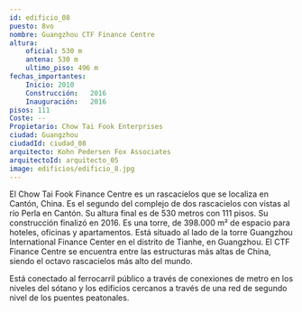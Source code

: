 ```yaml
---
id: edificio_08
puesto: 8vo
nombre: Guangzhou CTF Finance Centre
altura: 
    oficial: 530 m 	
    antena: 530 m 	
    ultimo_piso: 496 m 
fechas_importantes:
    Inicio:	2010
    Construcción:	2016
    Inauguración:	2016
pisos: 111
Coste: --
Propietario: Chow Tai Fook Enterprises
ciudad: Guangzhou
ciudadId: ciudad_08
arquitecto: Kohn Pedersen Fox Associates
arquitectoId: arquitecto_05
image: edificios/edificio_8.jpg
---
```

El Chow Tai Fook Finance Centre es un rascacielos que se localiza en Cantón, China.​ Es el segundo del complejo de dos rascacielos con vistas al río Perla en Cantón. Su altura final es de 530 metros con 111 pisos. Su construcción finalizó en 2016. Es una torre, de 398.000 m² de espacio para hoteles, oficinas y apartamentos. Está situado al lado de la torre Guangzhou International Finance Center en el distrito de Tianhe, en Guangzhou. El CTF Finance Centre se encuentra entre las estructuras más altas de China, siendo el octavo rascacielos más alto del mundo.

Está conectado al ferrocarril público a través de conexiones de metro en los niveles del sótano y los edificios cercanos a través de una red de segundo nivel de los puentes peatonales. 